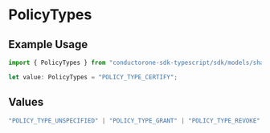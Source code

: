 # PolicyTypes

## Example Usage

```typescript
import { PolicyTypes } from "conductorone-sdk-typescript/sdk/models/shared";

let value: PolicyTypes = "POLICY_TYPE_CERTIFY";
```

## Values

```typescript
"POLICY_TYPE_UNSPECIFIED" | "POLICY_TYPE_GRANT" | "POLICY_TYPE_REVOKE" | "POLICY_TYPE_CERTIFY" | "POLICY_TYPE_ACCESS_REQUEST" | "POLICY_TYPE_PROVISION"
```